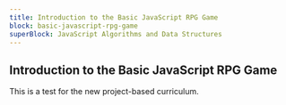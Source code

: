 ```yaml
---
title: Introduction to the Basic JavaScript RPG Game
block: basic-javascript-rpg-game
superBlock: JavaScript Algorithms and Data Structures
---
```


## Introduction to the Basic JavaScript RPG Game

This is a test for the new project-based curriculum.
